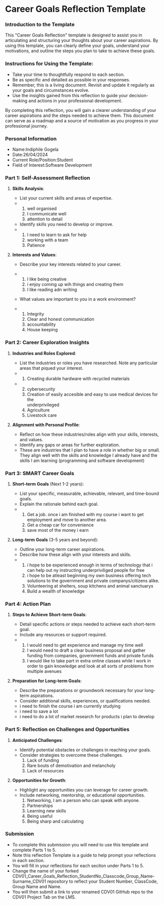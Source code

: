 
# Career Goals Reflection Template

### Introduction to the Template

This "Career Goals Reflection" template is designed to assist you in articulating and structuring your thoughts about your career aspirations. By using this template, you can clearly define your goals, understand your motivations, and outline the steps you plan to take to achieve these goals.

### Instructions for Using the Template:

- Take your time to thoughtfully respond to each section.
- Be as specific and detailed as possible in your responses.
- Remember, this is a living document. Revisit and update it regularly as your goals and circumstances evolve.
- Use the insights gained from this reflection to guide your decision-making and actions in your professional development.

By completing this reflection, you will gain a clearer understanding of your career aspirations and the steps needed to achieve them. This document can serve as a roadmap and a source of motivation as you progress in your professional journey.

### Personal Information

- Name:Indiphile Gogela
- Date:26/04/2024
- Current Role/Position:Student
- Field of Interest:Software Development

### Part 1: Self-Assessment Reflection

1. **Skills Analysis**:
    
    - List your current skills and areas of expertise.
    - 1. well organised
      2. I communicate well
      3. attention to detail
    - Identify skills you need to develop or improve.
    - 1. I need to learn to ask for help
      2. working with a team
      3. Patience
2. **Interests and Values**:
    
    - Describe your key interests related to your career.
    - 1. I like being creative
      2. i enjoy coming up wih things and creating them
      3. I like reading adn writing 
      
    - What values are important to you in a work environment?
    - 1. Integrity 
      2. Clear and honest communication
      3. accountability
      4. House keeping

### Part 2: Career Exploration Insights

1. **Industries and Roles Explored**:
    
    - List the industries or roles you have researched. Note any particular areas that             piqued your interest.
    - 1. Creating durable hardware with recycled materials
    - 2. cybersecurity
      3. Creation of easily accesible and easy to use medical devices for the             
         underprivileged 
      5. Agriculture
      6. Livestock care
2. **Alignment with Personal Profile**:
    
    - Reflect on how these industries/roles align with your skills, interests, and values.
    - Identify any gaps or areas for further exploration.
    - These are industries that I plan to have a role in whether big or small. They align         well with the skills and knowledge I already have and the skills I am learning               (programming and software development)

### Part 3: SMART Career Goals

1. **Short-term Goals** (Next 1-2 years):
    
    - List your specific, measurable, achievable, relevant, and time-bound goals.
    - Explain the rationale behind each goal.
    - 1. Get a job.
         once i am finished with my course i want to get employment
         and move to another area.
      2. Get a cheap car for convenience
      3. save most of the money i earn 
2. **Long-term Goals** (3-5 years and beyond):
    
    - Outline your long-term career aspirations.
    - Describe how these align with your interests and skills.
    - 1. i hope to be experienced enough in terms of technology that i can help out ny                 instructing underpriviliged people for free
      2. i hope to be atleast beginning my own business offering tech solutions to the                 government and private companys/citizens alike.
      3. Volunteering at shelters, soup kitchens and animal sanctuarys
      4. Build a wealth of knowledge 

### Part 4: Action Plan

1. **Steps to Achieve Short-term Goals**:
    
    - Detail specific actions or steps needed to achieve each short-term goal.
    - Include any resources or support required.
    - 1. I would need to get experience and manage my time well
      2. I would need to draft a clear business proposal and gather funding from companies, government funds and private funds
      4. I would like to take part in extra online classes while I work in order to gain                 knowledge and look at all sorts of problems from multiple avenues 
2. **Preparation for Long-term Goals**:
    
    - Describe the preparations or groundwork necessary for your long-term aspirations.
    - Consider additional skills, experiences, or qualifications needed.
    - i need to finish the course i am currently studying
    - i need to save a lot
    - i need to do a lot of market research for products i plan to develop

### Part 5: Reflection on Challenges and Opportunities

1. **Anticipated Challenges**:
    
    - Identify potential obstacles or challenges in reaching your goals.
    - Consider strategies to overcome these challenges.
      1. Lack of funding
      2. Rare bouts of demotivation and melancholy
      3. Lack of resources
2. **Opportunities for Growth**:
    
    - Highlight any opportunities you can leverage for career growth.
    - Include networking, mentorship, or educational opportunities.
      1. Networking, I am a person who can speak with anyone.
      2. Partnerships
      3. Learning new skills
      4. Being useful
      5. Being sharp and calculating 

### Submission

- To complete this submission you will need to use this template and complete Parts 1 to 5.
- Note this reflection Template is a guide to help prompt your reflections in each section.
- You will fill in your reflections for each seciton under Parts 1 to 5.
- Change the name of your forked CDV01_Career_Goals_Reflection_StudentNo_Classcode_Group_Name-Surname_CDV01 repository to reflect your Student Number, ClassCode, Group Name and Name.
- You will then submit a link to your renamed CDV01 GitHub repo to the CDV01 Project Tab on the LMS.


